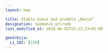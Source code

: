 ```yaml
---
layout: map

title: Stablo bukve kod predela „Banja“
designation: Spomenik prirode
last_modified_at: 2018-06-02T23:12:23+02:00

geoSrbija:
  L1_182: [150]
---
```

